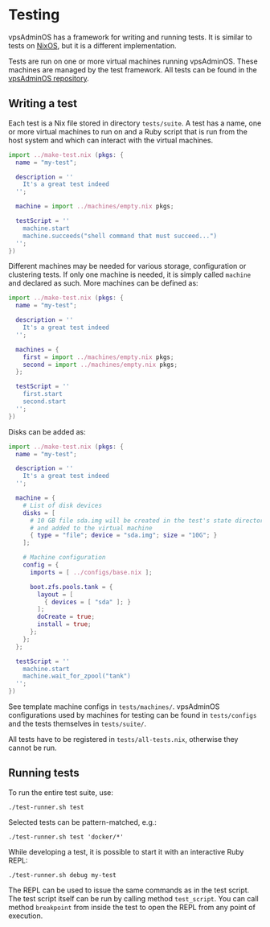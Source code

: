 # Testing

vpsAdminOS has a framework for writing and running tests. It is similar to tests
on [NixOS](https://nixos.org/nixos/manual/index.html#sec-nixos-tests), but it is
a different implementation.

Tests are run on one or more virtual machines running vpsAdminOS. These machines
are managed by the test framework. All tests can be found in the
[vpsAdminOS repository](https://github.com/vpsfreecz/vpsadminos/tree/staging/tests).

## Writing a test
Each test is a Nix file stored in directory `tests/suite`. A test has a name,
one or more virtual machines to run on and a Ruby script that is run from
the host system and which can interact with the virtual machines.

```nix
import ../make-test.nix (pkgs: {
  name = "my-test";

  description = ''
    It's a great test indeed
  '';

  machine = import ../machines/empty.nix pkgs;

  testScript = ''
    machine.start
    machine.succeeds("shell command that must succeed...")
  '';
})
```

Different machines may be needed for various storage, configuration or clustering
tests. If only one machine is needed, it is simply called `machine` and declared
as such. More machines can be defined as:

```nix
import ../make-test.nix (pkgs: {
  name = "my-test";

  description = ''
    It's a great test indeed
  '';

  machines = {
    first = import ../machines/empty.nix pkgs;
    second = import ../machines/empty.nix pkgs;
  };

  testScript = ''
    first.start
    second.start
  '';
})
```

Disks can be added as:

```nix
import ../make-test.nix (pkgs: {
  name = "my-test";

  description = ''
    It's a great test indeed
  '';

  machine = {
    # List of disk devices
    disks = [
      # 10 GB file sda.img will be created in the test's state directory
      # and added to the virtual machine
      { type = "file"; device = "sda.img"; size = "10G"; }
    ];

    # Machine configuration
    config = {
      imports = [ ../configs/base.nix ];

      boot.zfs.pools.tank = {
        layout = [
          { devices = [ "sda" ]; }
        ];
        doCreate = true;
        install = true;
      };
    };
  };

  testScript = ''
    machine.start
    machine.wait_for_zpool("tank")
  '';
})
```

See template machine configs in `tests/machines/`. vpsAdminOS configurations
used by machines for testing can be found in `tests/configs` and the tests
themselves in `tests/suite/`.

All tests have to be registered in `tests/all-tests.nix`, otherwise they cannot
be run.

## Running tests
To run the entire test suite, use:

```
./test-runner.sh test
```

Selected tests can be pattern-matched, e.g.:

```
./test-runner.sh test 'docker/*'
```

While developing a test, it is possible to start it with an interactive Ruby REPL:

```
./test-runner.sh debug my-test
```

The REPL can be used to issue the same commands as in the test script. The test
script itself can be run by calling method `test_script`. You can call method
`breakpoint` from inside the test to open the REPL from any point of execution.
